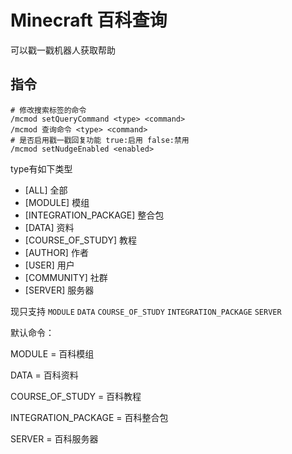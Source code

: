 # Minecraft 百科查询

可以戳一戳机器人获取帮助

## 指令

```shell
# 修改搜索标签的命令
/mcmod setQueryCommand <type> <command>
/mcmod 查询命令 <type> <command> 
# 是否启用戳一戳回复功能 true:启用 false:禁用
/mcmod setNudgeEnabled <enabled>
```

type有如下类型
 - [ALL] 全部
 - [MODULE] 模组
 - [INTEGRATION_PACKAGE] 整合包
 - [DATA] 资料
 - [COURSE_OF_STUDY] 教程
 - [AUTHOR] 作者
 - [USER] 用户
 - [COMMUNITY] 社群
 - [SERVER] 服务器

现只支持 `MODULE` `DATA` `COURSE_OF_STUDY` `INTEGRATION_PACKAGE` `SERVER`

默认命令：

MODULE = 百科模组

DATA = 百科资料

COURSE_OF_STUDY = 百科教程

INTEGRATION_PACKAGE = 百科整合包

SERVER = 百科服务器

